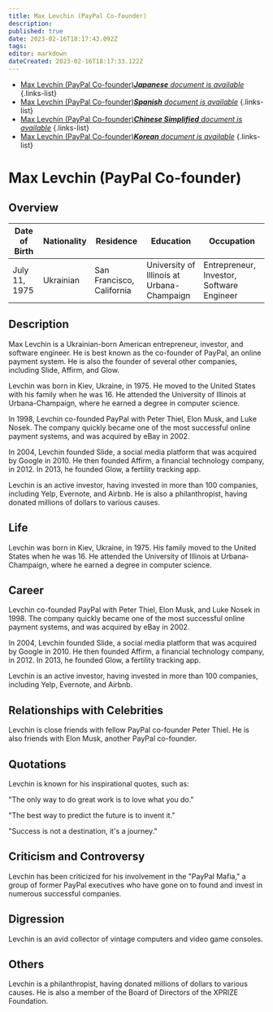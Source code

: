 ```yaml
---
title: Max Levchin (PayPal Co-founder)
description: 
published: true
date: 2023-02-16T18:17:43.092Z
tags: 
editor: markdown
dateCreated: 2023-02-16T18:17:33.122Z
---
```


- [Max Levchin (PayPal Co-founder)***Japanese** document is available*](/ja/Knowledge-base/Dictionary/Person/max-levchin-paypal-co-founder)
{.links-list}
- [Max Levchin (PayPal Co-founder)***Spanish** document is available*](/es/Knowledge-base/Dictionary/Person/max-levchin-paypal-co-founder)
{.links-list}
- [Max Levchin (PayPal Co-founder)***Chinese Simplified** document is available*](/zh/Knowledge-base/Dictionary/Person/max-levchin-paypal-co-founder)
{.links-list}
- [Max Levchin (PayPal Co-founder)***Korean** document is available*](/ko/Knowledge-base/Dictionary/Person/max-levchin-paypal-co-founder)
{.links-list}


# Max Levchin (PayPal Co-founder)

## Overview

| Date of Birth | Nationality | Residence | Education | Occupation |
| ------------- | ----------- | --------- | --------- | ---------- |
| July 11, 1975 | Ukrainian | San Francisco, California | University of Illinois at Urbana-Champaign | Entrepreneur, Investor, Software Engineer |

## Description
Max Levchin is a Ukrainian-born American entrepreneur, investor, and software engineer. He is best known as the co-founder of PayPal, an online payment system. He is also the founder of several other companies, including Slide, Affirm, and Glow.

Levchin was born in Kiev, Ukraine, in 1975. He moved to the United States with his family when he was 16. He attended the University of Illinois at Urbana-Champaign, where he earned a degree in computer science.

In 1998, Levchin co-founded PayPal with Peter Thiel, Elon Musk, and Luke Nosek. The company quickly became one of the most successful online payment systems, and was acquired by eBay in 2002.

In 2004, Levchin founded Slide, a social media platform that was acquired by Google in 2010. He then founded Affirm, a financial technology company, in 2012. In 2013, he founded Glow, a fertility tracking app.

Levchin is an active investor, having invested in more than 100 companies, including Yelp, Evernote, and Airbnb. He is also a philanthropist, having donated millions of dollars to various causes.

## Life
Levchin was born in Kiev, Ukraine, in 1975. His family moved to the United States when he was 16. He attended the University of Illinois at Urbana-Champaign, where he earned a degree in computer science.

## Career
Levchin co-founded PayPal with Peter Thiel, Elon Musk, and Luke Nosek in 1998. The company quickly became one of the most successful online payment systems, and was acquired by eBay in 2002.

In 2004, Levchin founded Slide, a social media platform that was acquired by Google in 2010. He then founded Affirm, a financial technology company, in 2012. In 2013, he founded Glow, a fertility tracking app.

Levchin is an active investor, having invested in more than 100 companies, including Yelp, Evernote, and Airbnb.

## Relationships with Celebrities
Levchin is close friends with fellow PayPal co-founder Peter Thiel. He is also friends with Elon Musk, another PayPal co-founder.

## Quotations
Levchin is known for his inspirational quotes, such as:

"The only way to do great work is to love what you do."

"The best way to predict the future is to invent it."

"Success is not a destination, it's a journey."

## Criticism and Controversy
Levchin has been criticized for his involvement in the "PayPal Mafia," a group of former PayPal executives who have gone on to found and invest in numerous successful companies.

## Digression
Levchin is an avid collector of vintage computers and video game consoles.

## Others
Levchin is a philanthropist, having donated millions of dollars to various causes. He is also a member of the Board of Directors of the XPRIZE Foundation.